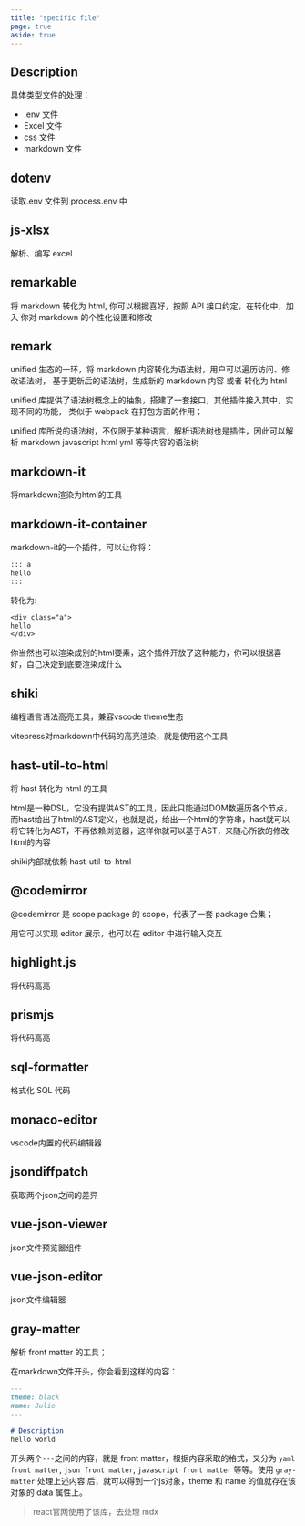 ```yaml
---
title: "specific file"
page: true
aside: true
---
```


## Description

具体类型文件的处理：

- .env 文件
- Excel 文件
- css 文件
- markdown 文件

## dotenv

读取.env 文件到 process.env 中

## js-xlsx

解析、编写 excel

## remarkable

将 markdown 转化为 html, 你可以根据喜好，按照 API 接口约定，在转化中，加入
你对 markdown 的个性化设置和修改

## remark

unified 生态的一环，将 markdown 内容转化为语法树，用户可以遍历访问、修改语法树，
基于更新后的语法树，生成新的 markdown 内容 或者 转化为 html

unified 库提供了语法树概念上的抽象，搭建了一套接口，其他插件接入其中，实现不同的功能，
类似于 webpack 在打包方面的作用；

unified 库所说的语法树，不仅限于某种语言，解析语法树也是插件，因此可以解析 markdown
javascript html yml 等等内容的语法树

## markdown-it
将markdown渲染为html的工具

## markdown-it-container
markdown-it的一个插件，可以让你将：

```txt
::: a
hello
:::
```

转化为:

```txt
<div class="a">
hello
</div>
```

你当然也可以渲染成别的html要素，这个插件开放了这种能力，你可以根据喜好，自己决定到底要渲染成什么

## shiki
编程语言语法高亮工具，兼容vscode theme生态

vitepress对markdown中代码的高亮渲染，就是使用这个工具


## hast-util-to-html
将 hast 转化为 html 的工具

html是一种DSL，它没有提供AST的工具，因此只能通过DOM数遍历各个节点，
而hast给出了html的AST定义，也就是说，给出一个html的字符串，hast就可以
将它转化为AST，不再依赖浏览器，这样你就可以基于AST，来随心所欲的修改
html的内容

shiki内部就依赖 hast-util-to-html

## @codemirror

@codemirror 是 scope package 的 scope，代表了一套 package 合集；

用它可以实现 editor 展示，也可以在 editor 中进行输入交互

## highlight.js
将代码高亮

## prismjs
将代码高亮

## sql-formatter
格式化 SQL 代码

## monaco-editor
vscode内置的代码编辑器

## jsondiffpatch
获取两个json之间的差异

## vue-json-viewer
json文件预览器组件

## vue-json-editor
json文件编辑器


## gray-matter
解析 front matter 的工具；

在markdown文件开头，你会看到这样的内容：
```markdown
---
theme: black
name: Julie
---

# Description
hello world
```
开头两个`---`之间的内容，就是 front matter，根据内容采取的格式，又分为 `yaml front matter`,
`json front matter`, `javascript front matter` 等等。使用 `gray-matter` 处理上述内容
后，就可以得到一个js对象，theme 和 name 的值就存在该对象的 data 属性上。


> react官网使用了该库，去处理 mdx

<Giscus />
